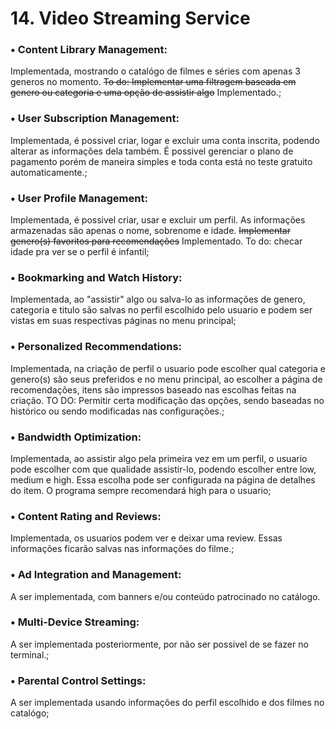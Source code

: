 # 14. Video Streaming Service

### • Content Library Management: 
Implementada, mostrando o catalógo de filmes e séries com apenas 3 generos no momento. ~~To do: Implementar uma filtragem baseada em genero ou categoria e uma opção de assistir algo~~ Implementado.;

### • User Subscription Management:
Implementada, é possivel criar, logar e excluir uma conta inscrita, podendo alterar as informações dela também. É possivel gerenciar o plano de pagamento porém de maneira simples e toda conta está no teste gratuito automaticamente.;

### • User Profile Management:
Implementada, é possivel criar, usar e excluir um perfil. As informações armazenadas são apenas o nome, sobrenome e idade. ~~Implementar genero(s) favoritos para recomendações~~ Implementado. To do: checar idade pra ver se o perfil é infantil;

### • Bookmarking and Watch History:
Implementada, ao "assistir" algo ou salva-lo as informações de genero, categoria e titulo são salvas no perfil escolhido pelo usuario e podem ser vistas em suas respectivas páginas no menu principal;

### • Personalized Recommendations:
Implementada, na criação de perfil o usuario pode escolher qual categoria e genero(s) são seus preferidos e no menu principal, ao escolher a página de recomendações, itens são impressos baseado nas escolhas feitas na criação. TO DO: Permitir certa modificação das opções, sendo baseadas no histórico ou sendo modificadas nas configurações.;

### • Bandwidth Optimization:
Implementada, ao assistir algo pela primeira vez em um perfil, o usuario pode escolher com que qualidade assistir-lo, podendo escolher entre low, medium e high. Essa escolha pode ser configurada na página de detalhes do item. O programa sempre recomendará high para o usuario;

### • Content Rating and Reviews:
Implementada, os usuarios podem ver e deixar uma review. Essas informações ficarão salvas nas informações do filme.;

### • Ad Integration and Management:
A ser implementada, com banners e/ou conteúdo patrocinado no catálogo.

### • Multi-Device Streaming:
A ser implementada posteriormente, por não ser possivel de se fazer no terminal.;

### • Parental Control Settings:
A ser implementada usando informações do perfil escolhido e dos filmes no catalógo;
